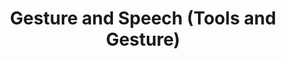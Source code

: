 ---
copyright: ''
entry-by: Joana Chicau
entry-date: '2019-07-20'
entry-type: ''
filename: gesture-speech-tools-motive-gesture.md
image: ''
layout: text
source: Leroi-Gourhan, A. (1993). Gesture and speech. Cambridge, Mass. MIT Press.
source-url: https://mitpress.mit.edu/books/gesture-and-speech
summary: 'The hand''s modes of action became gradually enriched during the operational
  process in the course of human evolution. The manipulative action of the primates,
  in which gesture and tool form a single whole, was followed in the first anthropoids
  by _directly motive action of the hand_ with the hand tool separable from the motive
  gesture. In the next stage, reached possibly before the Neolithic, gesture became
  annexed by the hand-operated machine, the hand merely supplying its motor impulse
  by _indirect mobility_.

  In historic times motive force itself was transferred from the human arm, and _the
  hand intervened only to start the motor process_ in animal-operated machines or
  mechanic machines such as mills. Finally, in the last stage, _the hand is used to
  set off a programmed process_ in automatic machines that not only exteriorize tools,
  gestures, and mobility but whose effect also spills over into memory and mechanical
  behavior.'
tags: [Boerhaave, COGWEB, Chinese, LSTM, Leiden, PGM, RNN, Ruysch, actors, aesthesis,
  agency, algorithm, analysis, anatomical, anatomy, androgynous, architecture, archive,
  artificialia, axis, black-box, body, botanical, brain, categories, categorization,
  channel, character recognition, chinese, classification, clustering, cnn, codes,
  cognition, collecting, collection, collections, colonialism, commodification, concept,
  conceptual-clustering, convolutional neural network, cost, counting, cut, cuts,
  cutting, datasets, demonstration, diagram, dimensionality, disgust, dissection,
  distance, domestication, elegance, epistemology, error, euclidean, evaluation, eye,
  figures, finger, forecasting, forensics, frame, freakish, geometry, gesture, gestures,
  gradient descent, graph, graphs, grouping, hacking, hand, hand writing, hands, hands-on,
  handwriting, hardware, history, human, human body, imagination, imperfect, inscription,
  instruments, joint, kmeans, knowledge, labeling, landmark, learning, location, machine
    learning, machines, materiality, meaning, measurement, memory, mnist, model, models,
  monsters, muscles, mystical, mythological, naturalia, nerves, nervous system, network,
  networks, neural networks, neural-anatomy, neuron, nonlinearity, observation, offline,
  online, ontologies, ontology, ontology-building, optimization, orientation, orthogonality,
  parallel, pca, perception, perceptron, perfection, performance, planes, poetic,
  position, prediction, preparation, preparations, projection, proportion, proportions,
  psychology, python, races, representation, representations, rhetoric, rnn, segments,
  selection, sensory experience, sensory perception, similarity, skeleton, skin, skull,
  skulls, space, sparseness, spectacle, spectators, speech, standard, statistic-ontology,
  statistical, statistical-ontology, svm, symbols, tacit, taxonomy, theatre, time-series,
  timeseries, tools, topological, training, treatise, trial, truth, type, typography,
  unsupervised, vision, visualization, wellcome, word2vec, writing, zodiac]
title: Gesture and Speech (Tools and Gesture)
weights: ['0', '0', '0', '0', '0', '0', '0', '0', '0', '0.76', '0', '0', '0', '0.7',
  '0', '0', '0', '0', '0', '0', '0', '0', '0', '0', '0', '0', '0', '0', '0', '0',
  '0', '0', '0', '0', '0', '0', '0', '0', '0', '0', '0', '0', '0', '0', '0', '0',
  '0', '0', '0', '0', '0', '0', '0', '0', '0', '0', '0', '0', '0', '0', '0', '0',
  '0', '0', '0', '0', '0', '0', '0', '0.987', '0', '0', '0', '0', '0', '0', '0.8',
  '0', '0', '0', '0', '0', '0', '0', '0', '0', '0', '0', '0', '0', '0', '0', '0',
  '0', '0', '0', '0.61', '0', '0', '0', '0', '0', '0', '0', '0', '0', '0', '0', '0',
  '0', '0', '0', '0', '0', '0', '0', '0', '0', '0', '0', '0', '0', '0', '0', '0',
  '0', '0', '0', '0', '0', '0', '0', '0', '0', '0', '0', '0', '0', '0', '0', '0',
  '0', '0', '0', '0', '0', '0', '0', '0', '0', '0', '0', '0', '0', '0', '0', '0',
  '0', '0', '0', '0', '0', '0', '0', '0', '0', '0', '0', '0', '0', '0', '0', '0',
  '0.956', '0', '0', '0', '0', '0', '0', '0.9', '0', '0', '0', '0', '0', '0.99', '0']
---